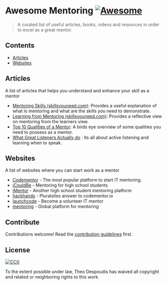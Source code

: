# Awesome Mentoring [![Awesome](https://cdn.rawgit.com/sindresorhus/awesome/d7305f38d29fed78fa85652e3a63e154dd8e8829/media/badge.svg)](https://github.com/sindresorhus/awesome)

> A curated list of useful articles, books, videos and resources in order to excel as a great mentor.


## Contents

- [Articles](#articles)
- [Websites](#websites)


## Articles

A list of articles that helps you understand and enhance your skill as a mentor

- [Mentoring Skills (skillsyouneed.com)](https://www.skillsyouneed.com/learn/mentoring-skills.html): Provides a useful explanation 
of what is mentoring and what are the skills you need to demonstrate.
- [Learning from Mentoring (skillsyouneed.com)](https://www.skillsyouneed.com/learn/learning-from-mentoring.html): Provides a reflective view on
mentoring from the learners view.
- [Top 10 Qualities of a Mentor](https://franchisegrowthpartners.com/top-10-qualities-of-a-good-mentor/): A birds eye overview of some qualities you need to 
possess as a mentor.
- [What Great Listeners Actually do](https://hbr.org/2016/07/what-great-listeners-actually-do?utm_source=pocket&utm_medium=email&utm_campaign=pockethits)
: Its all about active listening and learning when to speak.

## Websites

A list of websites where you can start work as a mentor

- [Codementor](https://www.codementor.io) - The most popular platform to start IT mentoring.
- [iCouldBe](http://www.icouldbe.org/standard/default.asp) - Mentoring for high school students
- [iMentor](https://imentor.org/) - Another high school student mentoring platform
- [hackhands](https://hackhands.com/create-expert-account/) - Pluralsites answer to codementor.io
- [launchcode](https://www.launchcode.org/volunteer) - Become a volunteer IT mentor
- [mentoring](http://www.mentoring.org/get-involved/become-a-mentor/) - Global platform for mentoring

## Contribute

Contributions welcome! Read the [contribution guidelines](contributing.md) first.


## License

[![CC0](http://mirrors.creativecommons.org/presskit/buttons/88x31/svg/cc-zero.svg)](http://creativecommons.org/publicdomain/zero/1.0)

To the extent possible under law, Theo Despoudis has waived all copyright and
related or neighboring rights to this work.
